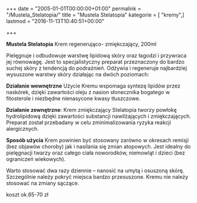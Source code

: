 +++
date = "2005-01-01T00:00:00+01:00"
permalink = "/Mustela_Stelatopia/"
title = "Mustela Stelatopia"
kategorie = [ "kremy",]
lastmod = "2016-11-13T10:40:51+00:00"

+++

**Mustela Stelatopia** Krem regenerująco- zmiękczający, 200ml

Pielęgnuje i odbudowuje warstwę lipidową skóry oraz łagodzi i przywraca jej równowagę. Jest to specjalistyczny preparat przeznaczony do bardzo suchej skóry z tendencją do podrażnień. Odżywia i regeneruje najbardziej wysuszone warstwy skóry działając na dwóch poziomach:

**Działanie wewnętrzne** Użycie Kremu wspomaga syntezę lipidów przez naskórek, dzięki zawartości oleju z nasion słonecznika bogatego w fitosterole i niezbędne nienasycone kwasy tłuszczowe.

**Działanie zewnętrzne**: Krem zmiękczający Stelatopia tworzy powłokę hydrolipidową dzięki zawartości substancji nawilżających i zmiękczających. Preparat został przebadany w celu zminimalizowania ryzyka reakcji alergicznych.

**Sposób użycia** Krem powinien być stosowany zarówno w okresach remisji (bez objawów choroby) jak i nasilania się zmian atopowych. Jest idealny do pielęgnacji twarzy oraz całego ciała noworodków, niemowląt i dzieci (bez ograniczeń wiekowych).

Warto stosować dwa razy dziennie – nanosić na umytą i osuszoną skórę. Szczególnie należy pokryć miejsca bardzo przesuszone. Kremu nie należy stosować na zmiany sączące.

koszt ok.65-70 zł
